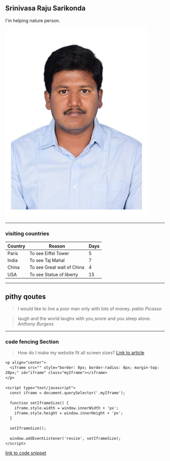 ## Srinivasa Raju Sarikonda

I'm helping nature person.

![Vasu Photo](https://github.com/SSrinivasaRaju/assignment2_Sarikonda/blob/main/vasu_photo.jpg)

---
### visiting countries
| Country | Reason | Days |
|---------|--------|------|
| Paris | To see Eiffel Tower | 5|
| India | To see Taj Mahal | 7 |
| China | To see Great wall of China | 4 |
| USA | To see Statue of liberty | 15 |

----
## pithy qoutes
>I would like to live a poor man only with lots of money.  *pablo Picasso*

>laugh and the world laughs with you,snore and you sleep alone.  *Anthony Burgess*

----

### code fencing Section

>How do I make my website fit all screen sizes?
[Link to article](https://stackoverflow.com/questions/75302385/how-do-i-make-my-website-fit-all-screen-sizes)

```
<p align="center">
  <iframe src="" style="border: 0px; border-radius: 0px; margin-top: 20px;" id="iframe" class="myIframe"></iframe>
</p>

<script type="text/javascript"> 
  const iframe = document.querySelector('.myIframe');

  function setIframeSize() {
    iframe.style.width = window.innerWidth + 'px';
    iframe.style.height = window.innerHeight + 'px';
  }

  setIframeSize();

  window.addEventListener('resize', setIframeSize);
</script>
```
[link to code snippet](https://stackoverflow.com/questions/75302385/how-do-i-make-my-website-fit-all-screen-sizes)
